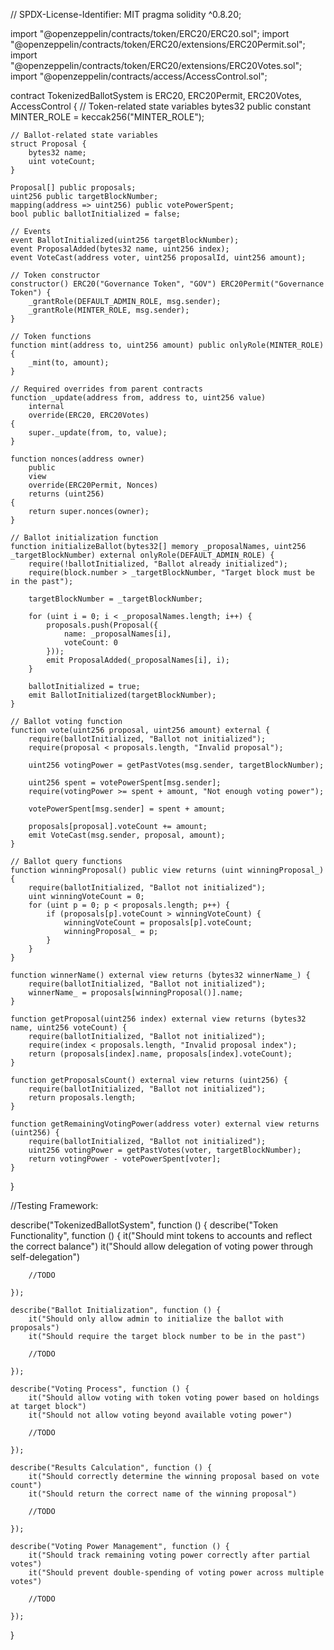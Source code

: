 // SPDX-License-Identifier: MIT
pragma solidity ^0.8.20;

import "@openzeppelin/contracts/token/ERC20/ERC20.sol";
import "@openzeppelin/contracts/token/ERC20/extensions/ERC20Permit.sol";
import "@openzeppelin/contracts/token/ERC20/extensions/ERC20Votes.sol";
import "@openzeppelin/contracts/access/AccessControl.sol";

contract TokenizedBallotSystem is ERC20, ERC20Permit, ERC20Votes, AccessControl {
    // Token-related state variables
    bytes32 public constant MINTER_ROLE = keccak256("MINTER_ROLE");
    
    // Ballot-related state variables
    struct Proposal {
        bytes32 name;
        uint voteCount;
    }
    
    Proposal[] public proposals;
    uint256 public targetBlockNumber;
    mapping(address => uint256) public votePowerSpent;
    bool public ballotInitialized = false;
    
    // Events
    event BallotInitialized(uint256 targetBlockNumber);
    event ProposalAdded(bytes32 name, uint256 index);
    event VoteCast(address voter, uint256 proposalId, uint256 amount);
    
    // Token constructor
    constructor() ERC20("Governance Token", "GOV") ERC20Permit("Governance Token") {
        _grantRole(DEFAULT_ADMIN_ROLE, msg.sender);
        _grantRole(MINTER_ROLE, msg.sender);
    }
    
    // Token functions
    function mint(address to, uint256 amount) public onlyRole(MINTER_ROLE) {
        _mint(to, amount);
    }
    
    // Required overrides from parent contracts
    function _update(address from, address to, uint256 value)
        internal
        override(ERC20, ERC20Votes)
    {
        super._update(from, to, value);
    }

    function nonces(address owner)
        public
        view
        override(ERC20Permit, Nonces)
        returns (uint256)
    {
        return super.nonces(owner);
    }
    
    // Ballot initialization function
    function initializeBallot(bytes32[] memory _proposalNames, uint256 _targetBlockNumber) external onlyRole(DEFAULT_ADMIN_ROLE) {
        require(!ballotInitialized, "Ballot already initialized");
        require(block.number > _targetBlockNumber, "Target block must be in the past");
        
        targetBlockNumber = _targetBlockNumber;
        
        for (uint i = 0; i < _proposalNames.length; i++) {
            proposals.push(Proposal({
                name: _proposalNames[i],
                voteCount: 0
            }));
            emit ProposalAdded(_proposalNames[i], i);
        }
        
        ballotInitialized = true;
        emit BallotInitialized(targetBlockNumber);
    }
    
    // Ballot voting function
    function vote(uint256 proposal, uint256 amount) external {
        require(ballotInitialized, "Ballot not initialized");
        require(proposal < proposals.length, "Invalid proposal");
        
        uint256 votingPower = getPastVotes(msg.sender, targetBlockNumber);
        
        uint256 spent = votePowerSpent[msg.sender];
        require(votingPower >= spent + amount, "Not enough voting power");
        
        votePowerSpent[msg.sender] = spent + amount;
        
        proposals[proposal].voteCount += amount;
        emit VoteCast(msg.sender, proposal, amount);
    }
    
    // Ballot query functions
    function winningProposal() public view returns (uint winningProposal_) {
        require(ballotInitialized, "Ballot not initialized");
        uint winningVoteCount = 0;
        for (uint p = 0; p < proposals.length; p++) {
            if (proposals[p].voteCount > winningVoteCount) {
                winningVoteCount = proposals[p].voteCount;
                winningProposal_ = p;
            }
        }
    }

    function winnerName() external view returns (bytes32 winnerName_) {
        require(ballotInitialized, "Ballot not initialized");
        winnerName_ = proposals[winningProposal()].name;
    }
    
    function getProposal(uint256 index) external view returns (bytes32 name, uint256 voteCount) {
        require(ballotInitialized, "Ballot not initialized");
        require(index < proposals.length, "Invalid proposal index");
        return (proposals[index].name, proposals[index].voteCount);
    }
    
    function getProposalsCount() external view returns (uint256) {
        require(ballotInitialized, "Ballot not initialized");
        return proposals.length;
    }
    
    function getRemainingVotingPower(address voter) external view returns (uint256) {
        require(ballotInitialized, "Ballot not initialized");
        uint256 votingPower = getPastVotes(voter, targetBlockNumber);
        return votingPower - votePowerSpent[voter];
    }
}


//Testing Framework:

describe("TokenizedBallotSystem", function () {
    describe("Token Functionality", function () {
        it("Should mint tokens to accounts and reflect the correct balance")
        it("Should allow delegation of voting power through self-delegation") 
        
        //TODO
        
    });
    
    describe("Ballot Initialization", function () {
        it("Should only allow admin to initialize the ballot with proposals")
        it("Should require the target block number to be in the past")
        
        //TODO
        
    });
    
    describe("Voting Process", function () {
        it("Should allow voting with token voting power based on holdings at target block")
        it("Should not allow voting beyond available voting power") 
        
        //TODO
        
    });
    
    describe("Results Calculation", function () {
        it("Should correctly determine the winning proposal based on vote count")
        it("Should return the correct name of the winning proposal") 
        
        //TODO
        
    });
    
    describe("Voting Power Management", function () {
        it("Should track remaining voting power correctly after partial votes")
        it("Should prevent double-spending of voting power across multiple votes")
        
        //TODO
        
    });
}

